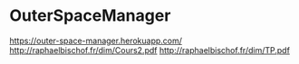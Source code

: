 # OuterSpaceManager

https://outer-space-manager.herokuapp.com/
http://raphaelbischof.fr/dim/Cours2.pdf
http://raphaelbischof.fr/dim/TP.pdf
